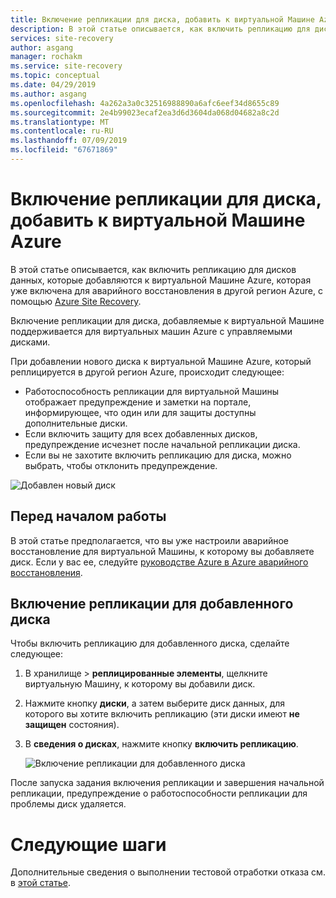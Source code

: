 ```yaml
---
title: Включение репликации для диска, добавить к виртуальной Машине Azure, реплицированный с помощью Azure Site Recovery | Документация Майкрософт
description: В этой статье описывается, как включить репликацию для диска, добавить к виртуальной Машине Azure, которая включена для аварийного восстановления с помощью Azure Site Recovery
services: site-recovery
author: asgang
manager: rochakm
ms.service: site-recovery
ms.topic: conceptual
ms.date: 04/29/2019
ms.author: asgang
ms.openlocfilehash: 4a262a3a0c32516988890a6afc6eef34d8655c89
ms.sourcegitcommit: 2e4b99023ecaf2ea3d6d3604da068d04682a8c2d
ms.translationtype: MT
ms.contentlocale: ru-RU
ms.lasthandoff: 07/09/2019
ms.locfileid: "67671869"
---
```

# <a name="enable-replication-for-a-disk-added-to-an-azure-vm"></a>Включение репликации для диска, добавить к виртуальной Машине Azure


В этой статье описывается, как включить репликацию для дисков данных, которые добавляются к виртуальной Машине Azure, которая уже включена для аварийного восстановления в другой регион Azure, с помощью [Azure Site Recovery](site-recovery-overview.md).

Включение репликации для диска, добавляемые к виртуальной Машине поддерживается для виртуальных машин Azure с управляемыми дисками.

При добавлении нового диска к виртуальной Машине Azure, который реплицируется в другой регион Azure, происходит следующее:

-   Работоспособность репликации для виртуальной Машины отображает предупреждение и заметки на портале, информирующее, что один или для защиты доступны дополнительные диски.
-   Если включить защиту для всех добавленных дисков, предупреждение исчезнет после начальной репликации диска.
-   Если вы не захотите включить репликацию для диска, можно выбрать, чтобы отклонить предупреждение.

![Добавлен новый диск](./media/azure-to-azure-enable-replication-added-disk/newdisk.png)



## <a name="before-you-start"></a>Перед началом работы

В этой статье предполагается, что вы уже настроили аварийное восстановление для виртуальной Машины, к которому вы добавляете диск. Если у вас ее, следуйте [руководстве Azure в Azure аварийного восстановления](azure-to-azure-tutorial-enable-replication.md). 

## <a name="enable-replication-for-an-added-disk"></a>Включение репликации для добавленного диска 

Чтобы включить репликацию для добавленного диска, сделайте следующее:

1. В хранилище > **реплицированные элементы**, щелкните виртуальную Машину, к которому вы добавили диск.
2. Нажмите кнопку **диски**, а затем выберите диск данных, для которого вы хотите включить репликацию (эти диски имеют **не защищен** состояния).
3.  В **сведения о дисках**, нажмите кнопку **включить репликацию**.

    ![Включение репликации для добавленного диска](./media/azure-to-azure-enable-replication-added-disk/enabled-added.png)

После запуска задания включения репликации и завершения начальной репликации, предупреждение о работоспособности репликации для проблемы диск удаляется.



# <a name="next-steps"></a>Следующие шаги

Дополнительные сведения о выполнении тестовой отработки отказа см. в [этой статье](site-recovery-test-failover-to-azure.md).
